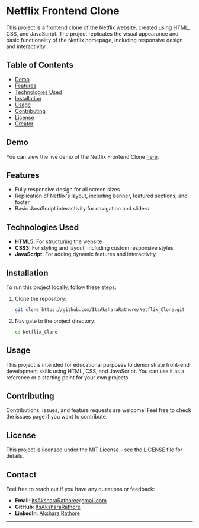 # Netflix Frontend Clone

This project is a frontend clone of the Netflix website, created using HTML, CSS, and JavaScript. The project replicates the visual appearance and basic functionality of the Netflix homepage, including responsive design and interactivity.

## Table of Contents

- [Demo](#demo)
- [Features](#features)
- [Technologies Used](#technologies-used)
- [Installation](#installation)
- [Usage](#usage)
- [Contributing](#contributing)
- [License](#license)
- [Creator](#creator)

## Demo

You can view the live demo of the Netflix Frontend Clone [here](https://github.com/ItsAksharaRathore/Netflix_Clone).

## Features

- Fully responsive design for all screen sizes
- Replication of Netflix's layout, including banner, featured sections, and footer
- Basic JavaScript interactivity for navigation and sliders

## Technologies Used

- **HTML5**: For structuring the website
- **CSS3**: For styling and layout, including custom responsive styles
- **JavaScript**: For adding dynamic features and interactivity

## Installation

To run this project locally, follow these steps:

1. Clone the repository:

   ```bash
   git clone https://github.com/ItsAksharaRathore/Netflix_Clone.git

2. Navigate to the project directory:

    ```bash
    cd Netflix_Clone
    ```

## Usage

This project is intended for educational purposes to demonstrate front-end development skills using HTML, CSS, and JavaScript. You can use it as a reference or a starting point for your own projects.

## Contributing

Contributions, issues, and feature requests are welcome! Feel free to check the issues page if you want to contribute.

## License

This project is licensed under the MIT License - see the [LICENSE](LICENSE) file for details.

## Contact

Feel free to reach out if you have any questions or feedback:

- **Email**: itsAksharaRathore@gmail.com
- **GitHub**: [ItsAksharaRathore](https://github.com/ItsAksharaRathore)
- **LinkedIn**: [Akshara Rathore](https://www.linkedin.com/in/itsAksharaRathore)

---


